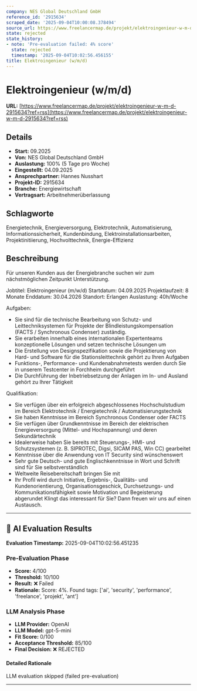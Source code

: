 ```yaml
---
company: NES Global Deutschland GmbH
reference_id: '2915634'
scraped_date: '2025-09-04T10:00:08.378494'
source_url: https://www.freelancermap.de/projekt/elektroingenieur-w-m-d-2915634?ref=rss
state: rejected
state_history:
- note: 'Pre-evaluation failed: 4% score'
  state: rejected
  timestamp: '2025-09-04T10:02:56.456155'
title: Elektroingenieur (w/m/d)
---
```



# Elektroingenieur (w/m/d)
**URL:** [https://www.freelancermap.de/projekt/elektroingenieur-w-m-d-2915634?ref=rss](https://www.freelancermap.de/projekt/elektroingenieur-w-m-d-2915634?ref=rss)
## Details
- **Start:** 09.2025
- **Von:** NES Global Deutschland GmbH
- **Auslastung:** 100% (5 Tage pro Woche)
- **Eingestellt:** 04.09.2025
- **Ansprechpartner:** Hannes Nusshart
- **Projekt-ID:** 2915634
- **Branche:** Energiewirtschaft
- **Vertragsart:** Arbeitnehmerüberlassung

## Schlagworte
Energietechnik, Energieversorgung, Elektrotechnik, Automatisierung, Informationssicherheit, Kundenbindung, Elektroinstallationsarbeiten, Projektinitiierung, Hochvolttechnik, Energie-Effizienz

## Beschreibung
Für unseren Kunden aus der Energiebranche suchen wir zum nächstmöglichen Zeitpunkt Unterstützung.

Jobtitel: Elektroingenieur (m/w/d)
Startdatum: 04.09.2025
Projektlaufzeit: 8 Monate
Enddatum: 30.04.2026
Standort: Erlangen
Auslastung: 40h/Woche

Aufgaben:

- Sie sind für die technische Bearbeitung von Schutz- und Leittechniksystemen für Projekte der Blindleistungskompensation (FACTS / Synchronous Condenser) zuständig.
- Sie erarbeiten innerhalb eines internationalen Expertenteams konzeptionelle Lösungen und setzen technische Lösungen um
- Die Erstellung von Designspezifikation sowie die Projektierung von Hard- und Software für die Stationsleittechnik gehört zu Ihren Aufgaben
- Funktions-, Performance- und Kundenabnahmetests werden durch Sie in unserem Testcenter in Forchheim durchgeführt
- Die Durchführung der Inbetriebsetzung der Anlagen im In- und Ausland gehört zu Ihrer Tätigkeit

Qualifikation:

- Sie verfügen über ein erfolgreich abgeschlossenes Hochschulstudium im Bereich Elektrotechnik / Energietechnik / Automatisierungstechnik
- Sie haben Kenntnisse im Bereich Synchronous Condenser oder FACTS
- Sie verfügen über Grundkenntnisse im Bereich der elektrischen Energieversorgung (Mittel- und Hochspannung) und deren Sekundärtechnik
- Idealerweise haben Sie bereits mit Steuerungs-, HMI- und Schutzsystemen (z. B. SIPROTEC, Digsi, SICAM PAS, Win CC) gearbeitet
- Kenntnisse über die Anwendung von IT Security sind wünschenswert
- Sehr gute Deutsch- und gute Englischkenntnisse in Wort und Schrift sind für Sie selbstverständlich
- Weltweite Reisebereitschaft bringen Sie mit
- Ihr Profil wird durch Initiative, Ergebnis-, Qualitäts- und Kundenorientierung, Organisationsgeschick, Durchsetzungs- und Kommunikationsfähigkeit sowie Motivation und Begeisterung abgerundet
Klingt das interessant für Sie? Dann freuen wir uns auf einen Austausch.

---

## 🤖 AI Evaluation Results

**Evaluation Timestamp:** 2025-09-04T10:02:56.451235

### Pre-Evaluation Phase
- **Score:** 4/100
- **Threshold:** 10/100
- **Result:** ❌ Failed
- **Rationale:** Score: 4%. Found tags: ['ai', 'security', 'performance', 'freelance', 'projekt', 'ant']

### LLM Analysis Phase
- **LLM Provider:** OpenAI
- **LLM Model:** gpt-5-mini
- **Fit Score:** 0/100
- **Acceptance Threshold:** 85/100
- **Final Decision:** ❌ REJECTED

#### Detailed Rationale
LLM evaluation skipped (failed pre-evaluation)

---
